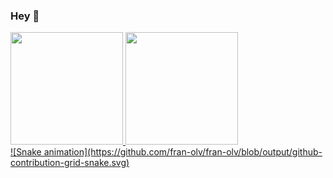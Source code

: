 ### Hey 👋

<!--
**fran-olv/fran-olv** is a ✨ _special_ ✨ repository because its `README.md` (this file) appears on your GitHub profile.

Here are some ideas to get you started:

- 🔭 I’m currently working on ...
- 🌱 I’m currently learning ...
- 👯 I’m looking to collaborate on ...
- 🤔 I’m looking for help with ...
- 💬 Ask me about ...
- 📫 How to reach me: ...
- 😄 Pronouns: ...
- ⚡ Fun fact: ...
-->
<div>
<a href="https://github.com/fran-olv">
<img height="180em" src="https://github-readme-stats.vercel.app/api?username=fran-olv&show_icons=true&theme=dracula&include_all_commits=true&count_private=true"/>
<img height="180em" src="https://github-readme-stats.vercel.app/api/top-langs/?username=fran-olv&layout=compact&langs_count=16&theme=dracula"
     </div>
 <div>
![Snake animation](https://github.com/fran-olv/fran-olv/blob/output/github-contribution-grid-snake.svg)
</div>
